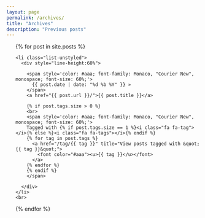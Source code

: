 ```yaml
---
layout: page
permalink: /archives/
title: "Archives"
description: "Previous posts"
---
```

<ul>
  {% for post in site.posts %}

<!--     {% if post.tags.size > 0 %}
      {% capture tags_content %}
      Tagged with: {% endcapture %}

      {% for post_tag in post.tags %}
        {% assign tag = site.data.tags[post_tag] %}
        {% if tag %}
          {% capture tags_content_temp %}{{ tags_content }}<a href="/tag/{{ tag.slug }}/">{{ tag.name }}</a>{% if forloop.last == false %}, {% endif %}{% endcapture %}
          {% assign tags_content = tags_content_temp %}
        {% endif %}
      {% endfor %}
    {% else %}
      {% assign tags_content = '' %}
    {% endif %} -->

    <li class="list-unstyled">
      <div style="line-height:60%">

        <span style='color: #aaa; font-family: Monaco, "Courier New", monospace; font-size: 60%;'>
          {{ post.date | date: "%d %b %Y" }} »
        </span>
        <a href="{{ post.url }}/">{{ post.title }}</a>

        {% if post.tags.size > 0 %}
        <br>
        <span style='color: #aaa; font-family: Monaco, "Courier New", monospace; font-size: 60%;'>
        Tagged with {% if post.tags.size == 1 %}<i class="fa fa-tag"></i>{% else %}<i class="fa fa-tags"></i>{% endif %}
        {% for tag in post.tags %}
          <a href="/tag/{{ tag }}" title="View posts tagged with &quot;{{ tag }}&quot;">
            <font color="#aaa"><u>{{ tag }}</u></font>
          </a>
        {% endfor %}
        {% endif %}
        </span>

      </div>
    </li>
    <br>
  {% endfor %}
</ul>
